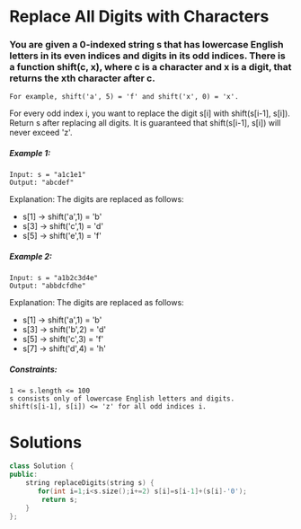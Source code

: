 # Replace All Digits with Characters

### You are given a 0-indexed string s that has lowercase English letters in its even indices and digits in its odd indices. There is a function shift(c, x), where c is a character and x is a digit, that returns the xth character after c.

    For example, shift('a', 5) = 'f' and shift('x', 0) = 'x'.

For every odd index i, you want to replace the digit s[i] with shift(s[i-1], s[i]). Return s after replacing all digits. It is guaranteed that shift(s[i-1], s[i]) will never exceed 'z'.

 

##### Example 1:
````
Input: s = "a1c1e1"
Output: "abcdef"
````
Explanation: The digits are replaced as follows:
- s[1] -> shift('a',1) = 'b'
- s[3] -> shift('c',1) = 'd'
- s[5] -> shift('e',1) = 'f'

##### Example 2:
````
Input: s = "a1b2c3d4e"
Output: "abbdcfdhe"
````
Explanation: The digits are replaced as follows:
- s[1] -> shift('a',1) = 'b'
- s[3] -> shift('b',2) = 'd'
- s[5] -> shift('c',3) = 'f'
- s[7] -> shift('d',4) = 'h'

 

##### Constraints:

    1 <= s.length <= 100
    s consists only of lowercase English letters and digits.
    shift(s[i-1], s[i]) <= 'z' for all odd indices i.

# Solutions

```cpp
class Solution {
public:
    string replaceDigits(string s) {
       for(int i=1;i<s.size();i+=2) s[i]=s[i-1]+(s[i]-'0'); 
        return s;
    }
};

```